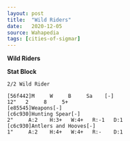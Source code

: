 ```yaml
---
layout: post
title:  "Wild Riders"
date:   2020-12-05
source: Wahapedia
tags: [cities-of-sigmar]
---
```


**Wild Riders**

**Stat Block**
```
2/2 Wild Rider
```

```
[56f442]M     W     B     Sa    [-]
12"   2     8     5+    
[e85545]Weapons[-]
[c6c930]Hunting Spear[-]
2"     A:2    H:3+   W:4+   R:-1   D:1   
[c6c930]Antlers and Hooves[-]
1"     A:2    H:4+   W:4+   R:-    D:1   
```


